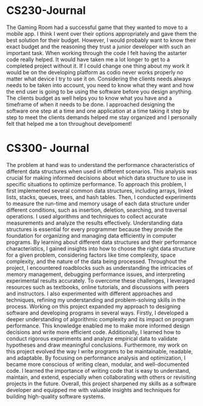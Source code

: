 # CS230-Journal
The Gaming Room had a successful game that they wanted to move to a mobile app. I think I went over their options appropriately and gave them the best solution for their budget. However, I would probably want to know their exact budget and the reasoning they trust a junior developer with such an important task. When working through the code I felt having the astarter code really helped. It would have taken me a lot longer to get to a completed project without it. If I could change one thing about my work it would be on the developing platform as codio never works properly no matter what device I try to use it on. Considering the clients needs always needs to be taken into account, you need to know what they want and how the end user is going to be using the software before you design anything. The clients budget as well helps you to know what you have and a timeframe of when it needs to be done. I approached designing the software one step at a time and one application at a time taking it step by step to meet the clients demands helped me stay organized and I personally felt that helped me a ton throughout develpoment!
# CS300- Journal
The problem at hand was to understand the performance characteristics of different data structures when used in different scenarios. This analysis was crucial for making informed decisions about which data structure to use in specific situations to optimize performance. To approach this problem, I first implemented several common data structures, including arrays, linked lists, stacks, queues, trees, and hash tables. Then, I conducted experiments to measure the run-time and memory usage of each data structure under different conditions, such as insertion, deletion, searching, and traversal operations. I used algorithms and techniques to collect accurate measurements and analyze the results effectively. Understanding data structures is essential for every programmer because they provide the foundation for organizing and managing data efficiently in computer programs. By learning about different data structures and their performance characteristics, I gained insights into how to choose the right data structure for a given problem, considering factors like time complexity, space complexity, and the nature of the data being processed. Throughout the project, I encountered roadblocks such as understanding the intricacies of memory management, debugging performance issues, and interpreting experimental results accurately. To overcome these challenges, I leveraged resources such as textbooks, online tutorials, and discussions with peers and instructors. I also experimented with different approaches and techniques, refining my understanding and problem-solving skills in the process. Working on this project expanded my approach to designing software and developing programs in several ways. Firstly, I developed a deeper understanding of algorithmic complexity and its impact on program performance. This knowledge enabled me to make more informed design decisions and write more efficient code. Additionally, I learned how to conduct rigorous experiments and analyze empirical data to validate hypotheses and draw meaningful conclusions. Furthermore, my work on this project evolved the way I write programs to be maintainable, readable, and adaptable. By focusing on performance analysis and optimization, I became more conscious of writing clean, modular, and well-documented code. I learned the importance of writing code that is easy to understand, maintain, and extend, especially when collaborating with others or revisiting projects in the future. Overall, this project sharpened my skills as a software developer and equipped me with valuable insights and techniques for building high-quality software systems.
